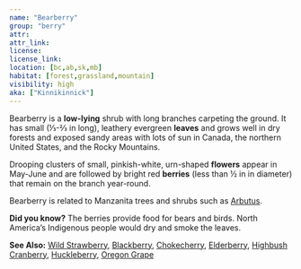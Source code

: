 ```yaml
---
name: "Bearberry"
group: "berry"
attr: 
attr_link: 
license: 
license_link: 
location: [bc,ab,sk,mb]
habitat: [forest,grassland,mountain]
visibility: high 
aka: ["Kinnikinnick"]
---
```

Bearberry is a **low-lying** shrub with long branches carpeting the ground. It has small (⅓-⅔ in long), leathery evergreen **leaves** and grows well in dry forests and exposed sandy areas with lots of sun in Canada, the northern United States, and the Rocky Mountains. 

Drooping clusters of small, pinkish-white, urn-shaped **flowers** appear in May-June and are followed by bright red **berries** (less than ½ in in diameter) that remain on the branch year-round.

Bearberry is related to Manzanita trees and shrubs such as [Arbutus](/trees/arbutus).

**Did you know?** The berries provide food for bears and birds. North America’s Indigenous people would dry and smoke the leaves.

<!-- generated, do not edit -->
**See Also:**
[Wild Strawberry](/plants/wildstraw),
[Blackberry](/trees/black),
[Chokecherry](/trees/choke),
[Elderberry](/trees/elder),
[Highbush Cranberry](/trees/hicran),
[Huckleberry](/trees/huck),
[Oregon Grape](/trees/orgrape)
